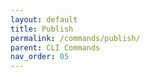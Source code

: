 ```yaml
---
layout: default
title: Publish
permalink: /commands/publish/
parent: CLI Commands
nav_order: 05
---
```




